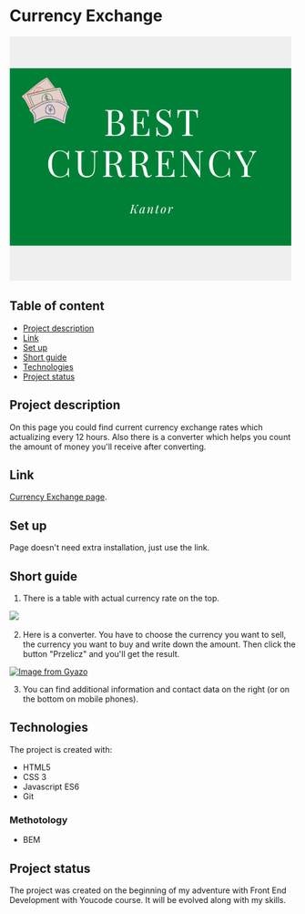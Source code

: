 # Currency Exchange

![](https://raw.githubusercontent.com/Natalka15/CurrencyExchange/master/images/share.png)

## Table of content
* [Project description](#project-description)
* [Link](#link)
* [Set up](#set-up)
* [Short guide](#short-guide)
* [Technologies](#technologies)
* [Project status](#project-status)

## Project description

On this page you could find current currency exchange rates which actualizing every 12 hours.
Also there is a converter which helps you  count the amount of money you'll receive after converting.

## Link
[Currency Exchange page](https://nataliyasoyko.github.io/CurrencyExchange/).

## Set up
Page doesn't need extra installation, just use the link.

## Short guide

1. There is a table with actual currency rate on the top.

![](https://i.gyazo.com/107966c957e4c3007b006449e1317710.png)

2. Here is a converter. You have to choose the currency you want to sell, the currency you want to buy and write down the amount. Then click the button "Przelicz" and you'll get the result.

[![Image from Gyazo](https://i.gyazo.com/050830367b7860215264bb057579fc27.gif)](https://gyazo.com/050830367b7860215264bb057579fc27)

3. You can find additional information and contact data on the right (or on the bottom on mobile phones).

## Technologies
The project is created with:

- HTML5
- CSS 3
- Javascript ES6
- Git

### Methotology

- BEM

## Project status
The project was created on the beginning of my adventure with Front End Development with Youcode course.
It will be evolved along with my skills.